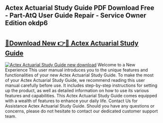 ## Actex Actuarial Study Guide PDF Download Free - Part-AtQ User Guide Repair - Service Owner Edition okdp6

# <h2><a href="http://bc62156.oget.top/?id=Actex+Actuarial+Study+Guide">🔗Download New 👉🔴 Actex Actuarial Study Guide</a></h2>

[![Actex Actuarial Study Guide new download](https://i.imgur.com/5g1atiW.png)](http://bc62156.oget.top/?id=Actex+Actuarial+Study+Guide)
Welcome to a New Experience This user manual introduces you to the unique features and functionalities of your new Actex Actuarial Study Guide. To make the most of your Actex Actuarial Study Guide, we recommend reading this user manual carefully before use. It includes step-by-step instructions for setting up the product, as well as detailed information on how to use its various features and capabilities. This Actex Actuarial Study Guide comes equipped with a wealth of features to enhance your daily life. Contact Us for Assistance Actex Actuarial Study Guide. Should you have any questions or concerns, please do not hesitate to contact our dedicated customer support team.
